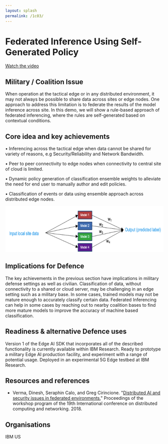 ```yaml
---
layout: splash
permalink: /1c03/
---
```


# Federated Inference Using Self-Generated Policy

[Watch the video](https://ibm.box.com/v/Showcase-1c03-video)

## Military / Coalition Issue
When operation at the tactical edge or in any distributed environment, it may not always be possible to share data across sites or edge nodes.    One approach to address this limitation is to federate the results of the model inference across site.  In this demo, we will show a rule-based approach of federated inferencing, where the rules are self-generated based on contextual conditions.

## Core idea and key achievements
•	Inferencing across the tactical edge when data cannot be shared for variety of reasons, e.g Security/Reliability and Network Bandwidth.

•	Peer to peer connectivity to edge nodes when connectivity to central site of cloud is limited. 

•	Dynamic policy generation of classification ensemble weights to alleviate the need for end user to manually author and edit policies.

•	Classification of events or data using ensemble approach across distributed edge nodes. 

![image info](/dais/achievements/images/1c03-fig1.png)

## Implications for Defence
The key achievements in the previous section have implications in military defense settings as well as civilian.    Classification of data, without connectivity to a shared or cloud server, may be challenging in an edge setting such as a military base.   In some cases, trained models may not be mature enough to accurately classify certain data.  Federated Inferencing can help in some cases by reaching out to nearby coalition bases to find more mature models to improve the accuracy of machine based classification.

## Readiness & alternative Defence uses
Version 1 of the Edge AI SDK that incorporates all of the described functionality is currently available within IBM Research. Ready to prototype a military Edge AI production facility, and experiment with a range of potential usage.  Deployed in an experimental 5G Edge testbed at IBM Research.



## Resources and references
* Verma, Dinesh, Seraphin Calo, and Greg Cirincione. "[Distributed AI and security issues in federated environments.](/doc-1968/)" Proceedings of the workshop program of the 19th International conference on distributed computing and networking. 2018.


## Organisations
IBM US
